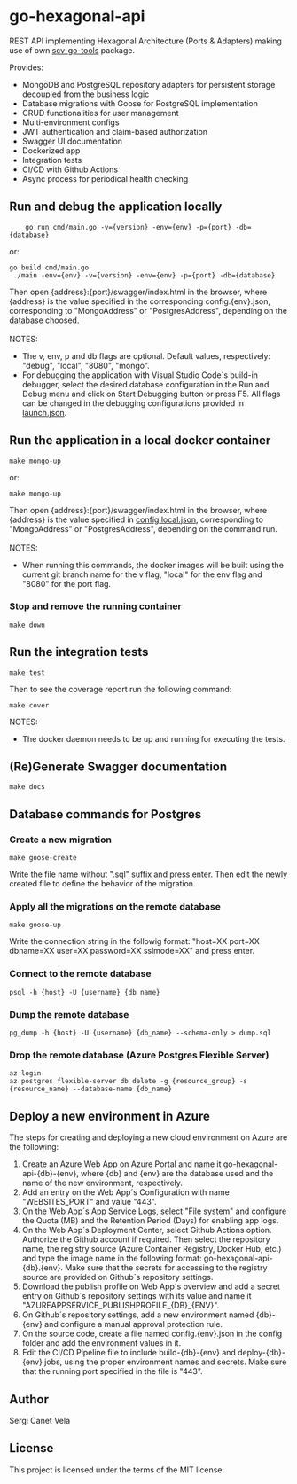 # go-hexagonal-api
REST API implementing Hexagonal Architecture (Ports & Adapters) making use of own [scv-go-tools](https://github.com/sergicanet9/scv-go-tools) package.

Provides:
- MongoDB and PostgreSQL repository adapters for persistent storage decoupled from the business logic
- Database migrations with Goose for PostgreSQL implementation
- CRUD functionalities for user management
- Multi-environment configs
- JWT authentication and claim-based authorization
- Swagger UI documentation
- Dockerized app
- Integration tests
- CI/CD with Github Actions
- Async process for periodical health checking

## Run and debug the application locally
```
    go run cmd/main.go -v={version} -env={env} -p={port} -db={database}
```
or:
```
go build cmd/main.go
 ./main -env={env} -v={version} -env={env} -p={port} -db={database}
```
Then open {address}:{port}/swagger/index.html in the browser, where {address} is the value specified in the corresponding config.{env}.json, corresponding to "MongoAddress" or "PostgresAddress", depending on the database choosed.
<br />
<br />
 NOTES:
- The v, env, p and db flags are optional. Default values, respectively: "debug", "local", "8080", "mongo".
- For debugging the application with Visual Studio Code´s build-in debugger, select the desired database configuration in the Run and Debug menu and click on Start Debugging button or press F5. All flags can be changed in the debugging configurations provided in [launch.json](https://github.com/sergicanet9/go-hexagonal-api/blob/main/.vscode/launch.json).

## Run the application in a local docker container
```
make mongo-up
```
or:
```
make mongo-up
```
Then open {address}:{port}/swagger/index.html in the browser, where {address} is the value specified in [config.local.json](https://github.com/sergicanet9/go-hexagonal-api/blob/main/config/config.local.json), corresponding to "MongoAddress" or "PostgresAddress", depending on the command run.
<br />
<br />
NOTES:
- When running this commands, the docker images will be built using the current git branch name for the v flag, "local" for the env flag and "8080" for the port flag.

### Stop and remove the running container
```
make down
```

## Run the integration tests
```
make test
```
Then to see the coverage report run the following command:
```
make cover
```
 NOTES:
- The docker daemon needs to be up and running for executing the tests.

## (Re)Generate Swagger documentation
```
make docs
```

## Database commands for Postgres
### Create a new migration
```
make goose-create
```
Write the file name without ".sql" suffix and press enter.
Then edit the newly created file to define the behavior of the migration.

### Apply all the migrations on the remote database
```
make goose-up
```
Write the connection string in the followig format: "host=XX port=XX dbname=XX user=XX password=XX sslmode=XX" and press enter.

### Connect to the remote database
```
psql -h {host} -U {username} {db_name}
```

### Dump the remote database
```
pg_dump -h {host} -U {username} {db_name} --schema-only > dump.sql
```

### Drop the remote database (Azure Postgres Flexible Server)
```
az login
az postgres flexible-server db delete -g {resource_group} -s {resource_name} --database-name {db_name}
```

## Deploy a new environment in Azure
The steps for creating and deploying a new cloud environment on Azure are the following:
1. Create an Azure Web App on Azure Portal and name it go-hexagonal-api-{db}-{env}, where {db} and {env} are the database used and the name of the new environment, respectively.
2. Add an entry on the Web App´s Configuration with name "WEBSITES_PORT" and value "443".
3. On the Web App´s App Service Logs, select "File system" and configure the Quota (MB) and the Retention Period (Days) for enabling app logs.
4. On the Web App´s Deployment Center, select Github Actions option. Authorize the Github account if required. Then select the repository name, the registry source (Azure Container Registry, Docker Hub, etc.) and type the image name in the following format: go-hexagonal-api-{db}.{env}. Make sure that the secrets for accessing to the registry source are provided on Github´s repository settings.
5. Download the publish profile on Web App´s overview and add a secret entry on Github´s repository settings with its value and name it "AZUREAPPSERVICE_PUBLISHPROFILE_{DB}_{ENV}".
6. On Github´s repository settings, add a new environment named {db}-{env} and configure a manual approval protection rule.
7. On the source code, create a file named config.{env}.json in the config folder and add the environment values in it.
8. Edit the CI/CD Pipeline file to include build-{db}-{env} and deploy-{db}-{env} jobs, using the proper environment names and secrets. Make sure that the running port specified in the file is "443".

## Author
Sergi Canet Vela

## License
This project is licensed under the terms of the MIT license.